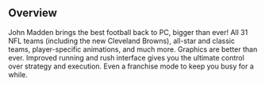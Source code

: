 ## Overview

John Madden brings the best football back to PC, bigger than ever! All 31 NFL teams (including the new Cleveland Browns), all-star and classic teams, player-specific animations, and much more. Graphics are better than ever. Improved running and rush interface gives you the ultimate control over strategy and execution. Even a franchise mode to keep you busy for a while.